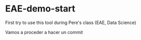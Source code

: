 # EAE-demo-start
First try to use this tool during Pere's class (EAE, Data Science)

Vamos a proceder a hacer un commit
